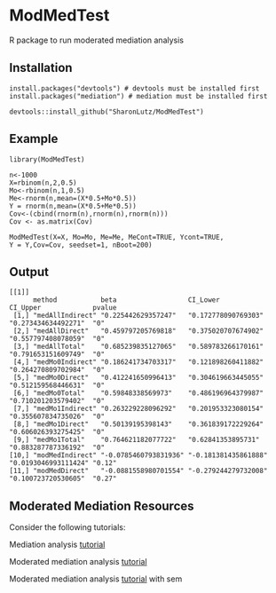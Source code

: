 # ModMedTest
R package to run moderated mediation analysis

## Installation
```
install.packages("devtools") # devtools must be installed first
install.packages("mediation") # mediation must be installed first

devtools::install_github("SharonLutz/ModMedTest")
```

## Example
```
library(ModMedTest)

n<-1000
X=rbinom(n,2,0.5)
Mo<-rbinom(n,1,0.5)
Me<-rnorm(n,mean=(X*0.5+Mo*0.5))
Y = rnorm(n,mean=(X*0.5+Me*0.5))
Cov<-(cbind(rnorm(n),rnorm(n),rnorm(n)))
Cov <- as.matrix(Cov)

ModMedTest(X=X, Mo=Mo, Me=Me, MeCont=TRUE, Ycont=TRUE, 
Y = Y,Cov=Cov, seedset=1, nBoot=200)
```

## Output
```
[[1]]
      method           beta                  CI_Lower             CI_Upper             pvalue
 [1,] "medAllIndirect" "0.225442629357247"   "0.172778090769303"  "0.273434634492271"  "0"   
 [2,] "medAllDirect"   "0.459797205769818"   "0.375020707674902"  "0.557797408078059"  "0"   
 [3,] "medAllTotal"    "0.685239835127065"   "0.589783266170161"  "0.791653151609749"  "0"   
 [4,] "medMo0Indirect" "0.186241734703317"   "0.121898260411882"  "0.264270809702984"  "0"   
 [5,] "medMo0Direct"   "0.412241650996413"   "0.304619663445055"  "0.512159568446631"  "0"   
 [6,] "medMo0Total"    "0.59848338569973"    "0.486196964379987"  "0.710201203579402"  "0"   
 [7,] "medMo1Indirect" "0.263229228096292"   "0.201953323080154"  "0.355607834735026"  "0"   
 [8,] "medMo1Direct"   "0.50139195398143"    "0.361839172229264"  "0.606026393275425"  "0"   
 [9,] "medMo1Total"    "0.764621182077722"   "0.62841353895731"   "0.883287787336192"  "0"   
[10,] "modMedIndirect" "-0.0785460793831936" "-0.181381435861888" "0.0193046993111424" "0.12"
[11,] "modMedDirect"   "-0.0881558980701554" "-0.279244279732008" "0.100723720530605"  "0.27"
```
## Moderated Mediation Resources
Consider the following tutorials:

Mediation analysis [tutorial](https://data.library.virginia.edu/introduction-to-mediation-analysis/)

Moderated mediation analysis [tutorial](https://data.library.virginia.edu/getting-started-with-moderated-mediation/)

Moderated mediation analysis [tutorial](https://ademos.people.uic.edu/Chapter15.html) with sem
